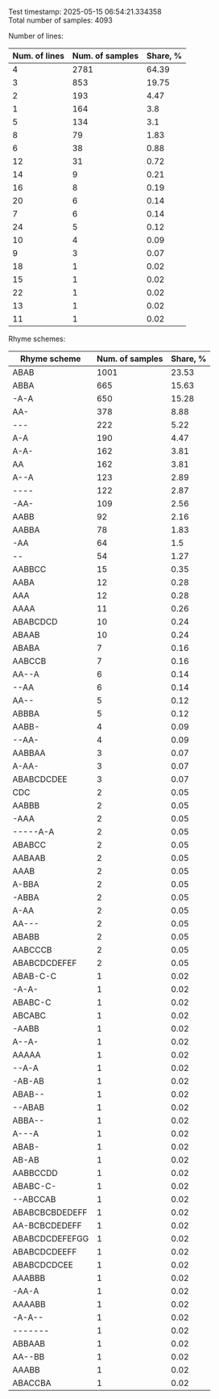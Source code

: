 Test timestamp: 2025-05-15 06:54:21.334358  
Total number of samples: 4093  


Number of lines:

| Num. of lines | Num. of samples | Share, % |
|---------------|-----------------|----------|
| 4             | 2781            | 64.39    |
| 3             | 853             | 19.75    |
| 2             | 193             | 4.47     |
| 1             | 164             | 3.8      |
| 5             | 134             | 3.1      |
| 8             | 79              | 1.83     |
| 6             | 38              | 0.88     |
| 12            | 31              | 0.72     |
| 14            | 9               | 0.21     |
| 16            | 8               | 0.19     |
| 20            | 6               | 0.14     |
| 7             | 6               | 0.14     |
| 24            | 5               | 0.12     |
| 10            | 4               | 0.09     |
| 9             | 3               | 0.07     |
| 18            | 1               | 0.02     |
| 15            | 1               | 0.02     |
| 22            | 1               | 0.02     |
| 13            | 1               | 0.02     |
| 11            | 1               | 0.02     |

Rhyme schemes:

| Rhyme scheme   | Num. of samples | Share, % |
|----------------|-----------------|----------|
| ABAB           | 1001            | 23.53    |
| ABBA           | 665             | 15.63    |
| -A-A           | 650             | 15.28    |
| AA-            | 378             | 8.88     |
| ---            | 222             | 5.22     |
| A-A            | 190             | 4.47     |
| A-A-           | 162             | 3.81     |
| AA             | 162             | 3.81     |
| A--A           | 123             | 2.89     |
| ----           | 122             | 2.87     |
| -AA-           | 109             | 2.56     |
| AABB           | 92              | 2.16     |
| AABBA          | 78              | 1.83     |
| -AA            | 64              | 1.5      |
| --             | 54              | 1.27     |
| AABBCC         | 15              | 0.35     |
| AABA           | 12              | 0.28     |
| AAA            | 12              | 0.28     |
| AAAA           | 11              | 0.26     |
| ABABCDCD       | 10              | 0.24     |
| ABAAB          | 10              | 0.24     |
| ABABA          | 7               | 0.16     |
| AABCCB         | 7               | 0.16     |
| AA--A          | 6               | 0.14     |
| --AA           | 6               | 0.14     |
| AA--           | 5               | 0.12     |
| ABBBA          | 5               | 0.12     |
| AABB-          | 4               | 0.09     |
| --AA-          | 4               | 0.09     |
| AABBAA         | 3               | 0.07     |
| A-AA-          | 3               | 0.07     |
| ABABCDCDEE     | 3               | 0.07     |
| CDC            | 2               | 0.05     |
| AABBB          | 2               | 0.05     |
| -AAA           | 2               | 0.05     |
| -----A-A       | 2               | 0.05     |
| ABABCC         | 2               | 0.05     |
| AABAAB         | 2               | 0.05     |
| AAAB           | 2               | 0.05     |
| A-BBA          | 2               | 0.05     |
| -ABBA          | 2               | 0.05     |
| A-AA           | 2               | 0.05     |
| AA---          | 2               | 0.05     |
| ABABB          | 2               | 0.05     |
| AABCCCB        | 2               | 0.05     |
| ABABCDCDEFEF   | 2               | 0.05     |
| ABAB-C-C       | 1               | 0.02     |
| -A-A-          | 1               | 0.02     |
| ABABC-C        | 1               | 0.02     |
| ABCABC         | 1               | 0.02     |
| -AABB          | 1               | 0.02     |
| A--A-          | 1               | 0.02     |
| AAAAA          | 1               | 0.02     |
| --A-A          | 1               | 0.02     |
| -AB-AB         | 1               | 0.02     |
| ABAB--         | 1               | 0.02     |
| --ABAB         | 1               | 0.02     |
| ABBA--         | 1               | 0.02     |
| A---A          | 1               | 0.02     |
| ABAB-          | 1               | 0.02     |
| AB-AB          | 1               | 0.02     |
| AABBCCDD       | 1               | 0.02     |
| ABABC-C-       | 1               | 0.02     |
| --ABCCAB       | 1               | 0.02     |
| ABABCBCBDEDEFF | 1               | 0.02     |
| AA-BCBCDEDEFF  | 1               | 0.02     |
| ABABCDCDEFEFGG | 1               | 0.02     |
| ABABCDCDEEFF   | 1               | 0.02     |
| ABABCDCDCEE    | 1               | 0.02     |
| AAABBB         | 1               | 0.02     |
| -AA-A          | 1               | 0.02     |
| AAAABB         | 1               | 0.02     |
| -A-A--         | 1               | 0.02     |
| -------        | 1               | 0.02     |
| ABBAAB         | 1               | 0.02     |
| AA--BB         | 1               | 0.02     |
| AAABB          | 1               | 0.02     |
| ABACCBA        | 1               | 0.02     |

